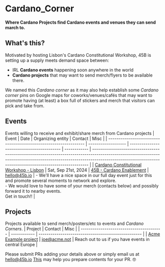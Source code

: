 # Cardano_Corner
**Where Cardano Projects find Cardano events and venues they can send march to.**

## What's this?
Motivated by hosting Lisbon's Cardano Constitutional Workshop, 45B is setting up a supply meets demand space between:
- IRL **Cardano events** happening soon anywhere in the world
- **Cardano projects** that may want to send merch/flyers to be available there.

We named this _Cardano corner_ as it may also help establish some _Cardano corner_ pins on Google maps for coworks/venues/cafés that may want to promote having (at least) a box full of stickers and merch that visitors can pick and take from.

## Events
Events willing to receive and exhibit/share merch from Cardano projects
| Event                                                              | Date                | Organizing entity                           | Contact      | Misc                                                                                                                                                                                                                                     |
| ------------------------------------------------------------------ | ------------------- | ------------------------------------------- | ------------ | ---------------------------------------------------------------------------------------------------------------------------------------------------------------------------------------------------------------------------------------- |
| [Cardano Constitutional Workshop - Lisbon](https://lu.ma/7gg45qzi) | Sat, Sep 21st, 2024 | [45B - Cardano Enablement](https://45b.io/) | hello@45b.io | - We'll have a nice space in our full day event just for this and promote several moments to network and explore.<br>- We would love to have some of your merch (contacts below) and possibly forward it to nearby events.<br>Get in touch!! |

## Projects
Projects available to send merch/posters/etc to events and _Cardano Corners_.
| Project                                   | Contact      | Misc                                                 |
| ----------------------------------------- | ------------ | ---------------------------------------------------- |
| [Acme Example project](https://acme.not/) | joe@acme.not | Reach out to us if you have events in central Europe |

Please submit PRs adding your details above or simply email us at hello@45b.io 
[This](https://tabletomarkdown.com/convert-spreadsheet-to-markdown/) may help you prepare contents for your PR. 🤓